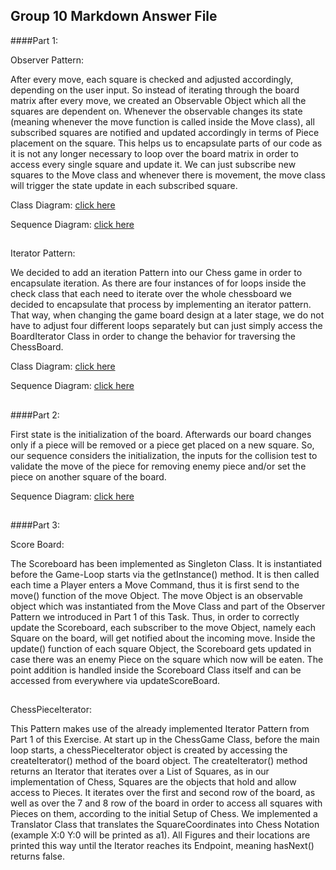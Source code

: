 Group 10 Markdown Answer File
---------------------------------
####Part 1:

Observer Pattern:

After every move, each square is checked and adjusted accordingly, depending on the user input. So instead of iterating
through the board matrix after every move, we created an Observable Object which all the squares are dependent on. 
Whenever the observable changes its state (meaning whenever the move function is called inside the Move class), all 
subscribed squares are notified and updated accordingly in terms of Piece placement on the square. This helps us to 
encapsulate parts of our code as it is not any longer necessary to loop over the board matrix in order to access every
single square and update it. We can just subscribe new squares to the Move class and whenever there is movement, the 
move class will trigger the state update in each subscribed square.

Class Diagram: [click here](https://github.com/niddhog/BINF4241-Group10/blob/master/Assignment_03_DesignPatterns/ObserverDiagramm.jpeg)

Sequence Diagram: [click here](https://github.com/niddhog/BINF4241-Group10/blob/master/Assignment_03_DesignPatterns/ObserverSequenceDiagram.jpg)
##


Iterator Pattern:

We decided to add an iteration Pattern into our Chess game in order to encapsulate iteration. As there are four 
instances of for loops inside the check class that each need to iterate over the whole chessboard we decided to 
encapsulate that process by implementing an iterator pattern. That way, when changing the game board design at a later 
stage, we do not have to adjust four different loops separately but can just simply access the BoardIterator Class in 
order to change the behavior for traversing the ChessBoard.

Class Diagram: [click here](https://github.com/niddhog/BINF4241-Group10/blob/master/Assignment_03_DesignPatterns/IteratorDiagram.jpeg)

Sequence Diagram: [click here](https://github.com/niddhog/BINF4241-Group10/blob/master/Assignment_03_DesignPatterns/IteratorSequenceDiagram.jpg)
##
####Part 2:

First state is the initialization of the board. Afterwards our board changes only if a piece will be removed or a 
piece get placed on a new square. So, our sequence considers the initialization, the inputs for the collision test to 
validate the move of the piece for removing enemy piece and/or set the piece on another square of the board.

Sequence Diagram: [click here](https://github.com/niddhog/BINF4241-Group10/blob/master/Assignment_03_DesignPatterns/sequence-diagram.jpeg)

##
####Part 3:

Score Board:

The Scoreboard has been implemented as Singleton Class. It is instantiated before the Game-Loop starts via the 
getInstance() method. It is then called each time a Player enters a Move Command, thus it is first send to the
move() function of the move Object. The move Object is an observable object which was instantiated from the Move Class
and part of the Observer Pattern we introduced in Part 1 of this Task. Thus, in order to correctly update the Scoreboard,
each subscriber to the move Object, namely each Square on the board, will get notified about the incoming move. Inside
the update() function of each square Object, the Scoreboard gets updated in case there was an enemy Piece on the 
square which now will be eaten. The point addition is handled inside the Scoreboard Class itself and can be accessed
from everywhere via updateScoreBoard.

##

ChessPieceIterator:

This Pattern makes use of the already implemented Iterator Pattern from Part 1 of this Exercise. At start up in the
ChessGame Class, before the main loop starts, a chessPieceIterator object is created by accessing the createIterator()
method of the board object. The createIterator() method returns an Iterator that iterates over a List of Squares,
as in our implementation of Chess, Squares are the objects that hold and allow access to Pieces. It iterates over
the first and second row of the board, as well as over the 7 and 8 row of the board in order to access all squares
with Pieces on them, according to the initial Setup of Chess. We implemented a Translator Class that translates
the SquareCoordinates into Chess Notation (example X:0 Y:0 will be printed as a1). All Figures and their locations
are printed this way until the Iterator reaches its Endpoint, meaning hasNext() returns false.